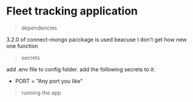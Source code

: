 # Fleet tracking application

> dependencies

3.2.0 of connect-mongo pacckage is used beacuse I don't get how new one function

>secrets

add .env file to config folder. add the following secrets to it:
- PORT = "Any port you like"

> running the app